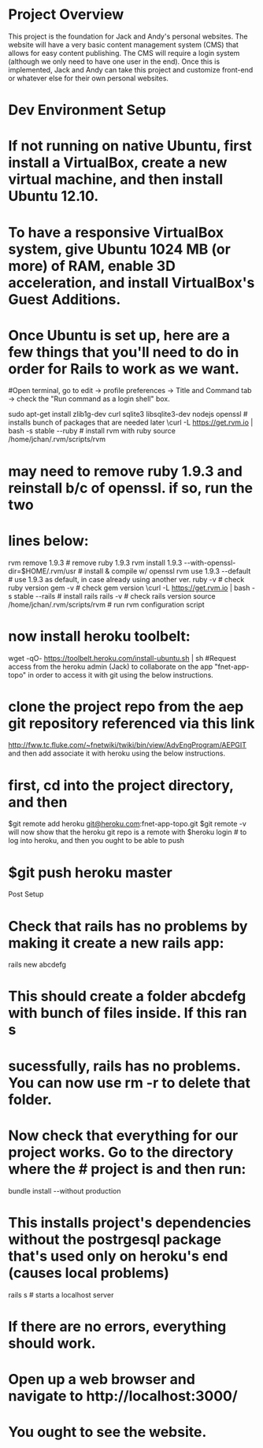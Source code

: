 Project Overview
====================

This project is the foundation for Jack and Andy's personal websites. The website will have a very basic content management system (CMS) that allows for easy content publishing. The CMS will require a login system (although we only need to have one user in the end). Once this is implemented, Jack and Andy can take this project and customize front-end or whatever else for their own personal websites.

Dev Environment Setup
====================

# If not running on native Ubuntu, first install a VirtualBox, create a new virtual machine, and  then install Ubuntu 12.10. 
# To have a responsive VirtualBox system, give Ubuntu 1024 MB (or more) of RAM, enable 3D acceleration, and install VirtualBox's Guest Additions.

# Once Ubuntu is set up, here are a few things that you'll need to do in order for Rails to work as we want.

#Open terminal, go to edit -> profile preferences -> Title and Command tab -> check the "Run command as a login shell" box.

sudo apt-get install zlib1g-dev curl sqlite3 libsqlite3-dev nodejs openssl # installs bunch of packages that are needed later
\curl -L https://get.rvm.io | bash -s stable --ruby # install rvm with ruby
source /home/jchan/.rvm/scripts/rvm
# may need to remove ruby 1.9.3 and reinstall b/c of openssl. if so, run the two 
# lines below:
rvm remove 1.9.3 # remove ruby 1.9.3
rvm install 1.9.3 --with-openssl-dir=$HOME/.rvm/usr # install & compile w/ openssl
rvm use 1.9.3 --default # use 1.9.3 as default, in case already using another ver.
ruby -v # check ruby version
gem -v # check gem version
\curl -L https://get.rvm.io | bash -s stable --rails # install rails
rails -v # check rails version
source /home/jchan/.rvm/scripts/rvm # run rvm configuration script
# now install heroku toolbelt:
wget -qO- https://toolbelt.heroku.com/install-ubuntu.sh | sh 
#Request access from the heroku admin (Jack) to collaborate on the app "fnet-app-topo" in order to access it with git using the below instructions. 
# clone the project repo from the aep git repository referenced via this link
http://fww.tc.fluke.com/~fnetwiki/twiki/bin/view/AdvEngProgram/AEPGIT
and then add associate it with heroku using the below instructions.
# first, cd into the project directory, and then 
$git remote add heroku git@heroku.com:fnet-app-topo.git
$git remote -v will now show that the heroku git repo is a remote with
$heroku login # to log into heroku, and then you ought to be able to push
# $git push heroku master

Post Setup
# Check that rails has no problems by making it create a new rails app:
rails new abcdefg
# This should create a folder abcdefg with bunch of files inside. If this ran s
# sucessfully, rails has no problems. You can now use rm -r to delete that folder.
# Now check that everything for our project works. Go to the directory where the # project is and then run:
bundle install --without production 
# This installs project's dependencies without the postrgesql package that's used only on heroku's end (causes local problems)
rails s # starts a localhost server
# If there are no errors, everything should work.
# Open up a web browser and navigate to http://localhost:3000/
# You ought to see the website.